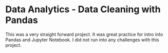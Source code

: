 # Data Analytics - Data Cleaning with Pandas
 
 This was a very straight forward project.  It was great practice for intro into Pandas and Jupyter Notebook.  I did not run into any challenges with this project. 
